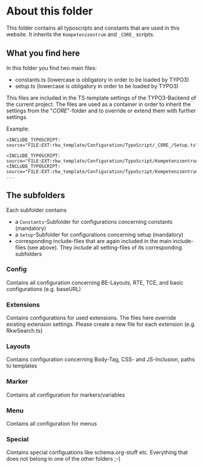 # About this folder

This folder contains all typoscripts and constants that are used in this website.
It inherits the ```Kompetenzzentrum``` and ```_CORE_``` scripts.

## What you find here
In this folder you find two main files:
- constants.ts (lowercase is obligatory in order to be loaded by TYPO3)
- setup.ts (lowercase is obligatory in order to be loaded by TYPO3)

This files are included in the TS-template settings of the TYPO3-Backend of the current project.
The files are used as a container in order to inherit the settings from the "_CORE_"-folder and
to override or extend them with further settings.

Example:
```
<INCLUDE_TYPOSCRIPT: source="FILE:EXT:rkw_template/Configuration/TypoScript/_CORE_/Setup.ts">

<INCLUDE_TYPOSCRIPT: source="FILE:EXT:rkw_template/Configuration/TypoScript/Kompetenzzentrum/Config/Setup.ts">
<INCLUDE_TYPOSCRIPT: source="FILE:EXT:rkw_template/Configuration/TypoScript/Kompetenzzentrum/Extensions/Setup.ts">
...
```

## The subfolders

Each subfolder contains
- a ```Constants```-Subfolder for configurations concerning constants (mandatory)
- a ```Setup```-Subfolder for configurations concerning setup (mandatory)
- corresponding include-files that are again included in the main include-files (see above). They include
all setting-files of its corresponding subfolders

### Config
Contains all configuration concerning BE-Layouts, RTE, TCE, and basic configurations (e.g. baseURL)

### Extensions
Contains configurations for used extensions. The files here override existing extension settings.
Please create a new file for each extension  (e.g. RkwSearch.ts)

### Layouts
Contains configuration concerning Body-Tag, CSS- and JS-Inclusion, paths to templates

### Marker
Contains all configuration for markers/variables

### Menu
Contains all configuration for menus

### Special
Contains special configuations like schema.org-stuff etc. Everything that does not belong in one of the other folders ;-)